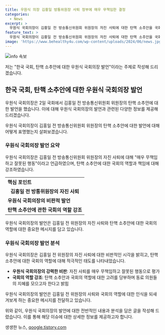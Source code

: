 ```yaml
---
title: 우원식 의장 김홍일 방통위원장 사퇴 정부에 매우 무책임한 결정
categories:
  - News
excerpt: >
  우원식 국회의장이 김홍일 전 방송통신위원회 위원장의 자진 사퇴에 대한 탄핵 소추안을 국회에 보고했다. 국회의장은 김 전 위원장이 사퇴한 것을 헌법이 입법부에 탄핵 소추권을 부여한 뜻과 그에 따른 절차를 무시하는 행동이라며 매우 무책임하고 잘못된 행동이라고 지적했다. 또한, 야당은 김 전 위원장에 대해 5가지 이유로 탄핵 소추안을 발의한 바 있다. 김 전 위원장은 그동안의 사건을 통해 거대 야당의 탄핵 소추로 인해 방송통신미디어 정책이 장기간 멈춰서는 우려스러운 상황을 막을 유일한 방법이라고 주장하며 자진 사퇴했다.
feature_text: >
  우원식 국회의장이 김홍일 전 방송통신위원회 위원장의 자진 사퇴에 대한 탄핵 소추안을 국회에 보고했다. 국회의장은 김 전 위원장이 사퇴한 것을 헌법이 입법부에 탄핵 소추권을 부여한 뜻과 그에 따른 절차를 무시하는 행동이라며 매우 무책임하고 잘못된 행동이라고 지적했다. 또한, 야당은 김 전 위원장에 대해 5가지 이유로 탄핵 소추안을 발의한 바 있다. 김 전 위원장은 그동안의 사건을 통해 거대 야당의 탄핵 소추로 인해 방송통신미디어 정책이 장기간 멈춰서는 우려스러운 상황을 막을 유일한 방법이라고 주장하며 자진 사퇴했다.
image: 'https://www.behealthy4u.com/wp-content/uploads/2024/06/news.jpg'
---
```


<p><img src="https://www.behealthy4u.com/wp-content/uploads/2024/06/news.jpg" alt="info 속보" /></p>

<p>저는 "한국 국회, 탄핵 소추안에 대한 우원식 국회의장 발언"이라는 주제로 작성해 드리겠습니다.</p>

<h2 data-ke-size="size26">한국 국회, 탄핵 소추안에 대한 우원식 국회의장 발언</h2>

<p>우원식 국회의장은 2일 국회에서 김홍일 전 방송통신위원회 위원장의 탄핵 소추안에 대한 발언을 했습니다. 이에 대해 우원식 국회의장의 발언과 관련된 다양한 정보를 제공해 드리겠습니다.</p>

<p data-ke-size="size16">우원식 국회의장이 김홍일 전 방송통신위원회 위원장의 탄핵 소추안에 대한 발언에 대해 어떻게 표명했는지 살펴보겠습니다.</p>

<h3>우원식 국회의장 발언 요약</h3>

<p>우원식 국회의장은 김홍일 전 방송통신위원회 위원장의 자진 사퇴에 대해 "매우 무책임하고 잘못된 행동"이라고 언급하였으며, 탄핵 소추안에 대한 국회의 역할과 책임에 대해 강조하였습니다.</p>

<table>
    <tr>
        <td><b>핵심 포인트</b></td>
    </tr>
    <tr>
        <td style="text-align: center; height: 17px;"><b>김홍일 전 방통위원장의 자진 사퇴</b></td>
    </tr>
    <tr>
        <td><b>우원식 국회의장의 비판적 발언</b></td>
    </tr>
    <tr>
        <td><b>탄핵 소추안에 관한 국회의 역할 강조</b></td>
    </tr>
</table>

<p data-ke-size="size16">우원식 국회의장의 발언은 김홍일 전 위원장의 자진 사퇴와 탄핵 소추안에 대한 국회의 역할에 대한 중요한 메시지를 담고 있습니다.</p>

<h3>우원식 국회의장 발언 분석</h3>

<p>우원식 국회의장은 김홍일 전 위원장의 자진 사퇴에 대한 비판적인 시각을 밝히고, 탄핵 소추안에 대한 국회의 역할에 대해 적극적인 태도를 나타내었습니다.</p>

<ul>
    <li><b>우원식 국회의장의 강력한 비판</b>: 자진 사퇴를 매우 무책임하고 잘못된 행동으로 평가</li>
    <li><b>국회의 역할 강조</b>: 탄핵 소추안과 국회의 역할에 대한 고려를 당부하며 동료 의원들의 지혜를 모으고자 한다고 밝힘</li>
</ul>

<p data-ke-size="size16">우원식 국회의장의 발언은 김홍일 전 위원장의 사퇴와 국회의 역할에 대한 인식을 되새겨보게 하는 중요한 메시지를 전달하고 있습니다.</p>

<p>위와 같이, 우원식 국회의장의 발언에 대한 전반적인 내용과 분석을 담은 글을 작성해 드렸습니다. 이를 통해 해당 이슈에 대한 상세한 정보를 제공하고자 합니다.</p>
생생한 뉴스, <a href="https://qoogle.tistory.com" rel="dofollow">qoogle.tistory.com</a>


